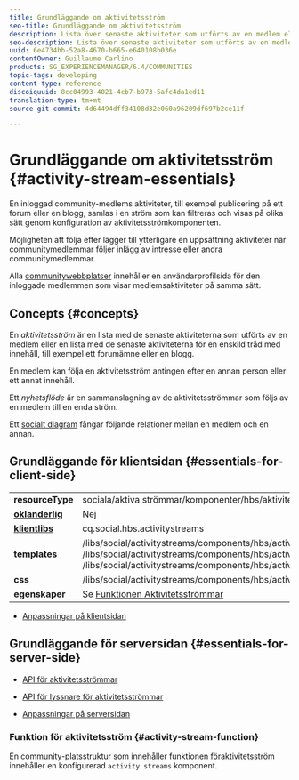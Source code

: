 ```yaml
---
title: Grundläggande om aktivitetsström
seo-title: Grundläggande om aktivitetsström
description: Lista över senaste aktiviteter som utförts av en medlem eller en lista över senaste aktiviteter för en enskild tråd med innehåll
seo-description: Lista över senaste aktiviteter som utförts av en medlem eller en lista över senaste aktiviteter för en enskild tråd med innehåll
uuid: 6e4734bb-52a8-4670-b665-e640108b036e
contentOwner: Guillaume Carlino
products: SG_EXPERIENCEMANAGER/6.4/COMMUNITIES
topic-tags: developing
content-type: reference
discoiquuid: 8cc04993-4021-4cb7-b973-5afc4da1ed11
translation-type: tm+mt
source-git-commit: 4d64494dff34108d32e060a96209df697b2ce11f

---
```



# Grundläggande om aktivitetsström {#activity-stream-essentials}

En inloggad community-medlems aktiviteter, till exempel publicering på ett forum eller en blogg, samlas i en ström som kan filtreras och visas på olika sätt genom konfiguration av aktivitetsströmkomponenten.

Möjligheten att följa efter lägger till ytterligare en uppsättning aktiviteter när communitymedlemmar följer inlägg av intresse eller andra communitymedlemmar.

Alla [communitywebbplatser](overview.md#communitiessites) innehåller en användarprofilsida för den inloggade medlemmen som visar medlemsaktiviteter på samma sätt.

## Concepts {#concepts}

En *aktivitetsström* är en lista med de senaste aktiviteterna som utförts av en medlem eller en lista med de senaste aktiviteterna för en enskild tråd med innehåll, till exempel ett forumämne eller en blogg.

En medlem kan följa en aktivitetsström antingen efter en annan person eller ett annat innehåll.

Ett *nyhetsflöde* är en sammanslagning av de aktivitetsströmmar som följs av en medlem till en enda ström.

Ett [socialt diagram](essentials-socialgraph.md) fångar följande relationer mellan en medlem och en annan.

## Grundläggande för klientsidan {#essentials-for-client-side}

<table> 
 <tbody>
  <tr>
   <td> <strong>resourceType</strong></td> 
   <td>sociala/aktiva strömmar/komponenter/hbs/aktivitetsströmmar</td> 
  </tr>
  <tr>
   <td> <a href="scf.md#add-or-include-a-communities-component"><strong>oklanderlig</strong></a></td> 
   <td>Nej</td> 
  </tr>
  <tr>
   <td> <a href="clientlibs.md"><strong>klientlibs</strong></a></td> 
   <td>cq.social.hbs.activitystreams</td> 
  </tr>
  <tr>
   <td> <strong>templates</strong></td> 
   <td> /libs/social/activitystreams/components/hbs/activitystreams/activitystreams.hbs<br /> /libs/social/activitystreams/components/hbs/activitystreams/activity/activity-title.hbs<br /> /libs/social/activitystreams/components/hbs/activitystreams/activity/activity.hbs</td> 
  </tr>
  <tr>
   <td> <strong>css</strong></td> 
   <td> /libs/social/activitystreams/components/hbs/activitystreams/clientlibs/activitystreams.css</td> 
  </tr>
  <tr>
   <td><strong> egenskaper</strong></td> 
   <td>Se <a href="activities.md">Funktionen Aktivitetsströmmar</a></td> 
  </tr>
 </tbody>
</table>

* [Anpassningar på klientsidan](client-customize.md)

## Grundläggande för serversidan {#essentials-for-server-side}

* [API för aktivitetsströmmar](https://helpx.adobe.com/experience-manager/6-4/sites/developing/using/reference-materials/javadoc/com/adobe/cq/social/activitystreams/api/package-frame.html)

* [API för lyssnare för aktivitetsströmmar](https://helpx.adobe.com/experience-manager/6-4/sites/developing/using/reference-materials/javadoc/com/adobe/cq/social/activitystreams/listener/api/package-frame.html)

* [Anpassningar på serversidan](server-customize.md)

### Funktion för aktivitetsström {#activity-stream-function}

En community-platsstruktur som innehåller funktionen [för](functions.md#activity-stream-function)aktivitetsström innehåller en konfigurerad `activity streams` komponent.
